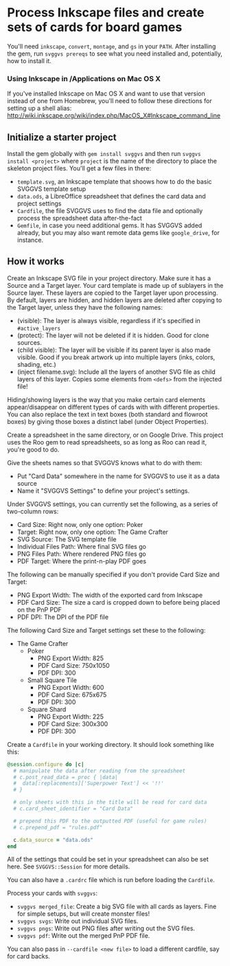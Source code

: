 # Process Inkscape files and create sets of cards for board games

You'll need `inkscape`, `convert`, `montage`, and `gs` in your `PATH`. After installing the
gem, run `svggvs prereqs` to see what you need installed and, potentially, how to install it.

### Using Inkscape in /Applications on Mac OS X

If you've installed Inkscape on Mac OS X and want to use that version instead of one from Homebrew,
you'll need to follow these directions for setting up a shell alias: http://wiki.inkscape.org/wiki/index.php/MacOS_X#Inkscape_command_line

## Initialize a starter project

Install the gem globally with `gem install svggvs` and then run `svggvs install <project>` where `project`
is the name of the directory to place the skeleton project files. You'll get a few files in there:

* `template.svg`, an Inkscape template that shoows how to do the basic SVGGVS template setup
* `data.ods`, a LibreOffice spreadsheet that defines the card data and project settings
* `Cardfile`, the file SVGGVS uses to find the data file and optionally process the spreadsheet data after-the-fact
* `Gemfile`, in case you need additional gems. It has SVGGVS added already, but you may also want remote
  data gems like `google_drive`, for instance.

## How it works

Create an Inkscape SVG file in your project directory. Make sure it has a Source and a Target layer.
Your card template is made up of sublayers in the Source layer. These layers are copied to the Target layer
upon processing.
By default, layers are hidden, and hidden layers are deleted after copying to the Target layer,
unless they have the following names:

* (visible): The layer is always visible, regardless if it's specified in `#active_layers`
* (protect): The layer will not be deleted if it is hidden. Good for clone sources.
* (child visible): The layer will be visible if its parent layer is also made visible. Good if you
                   break artwork up into multiple layers (inks, colors, shading, etc.)
* (inject filename.svg): Include all the layers of another SVG file as child layers of this layer.
                         Copies some elements from `<defs>` from the injected file!

Hiding/showing layers is the way that you make certain card elements appear/disappear on
different types of cards with with different properties. You can also replace the text in
text boxes (both standard and flowroot boxes) by giving those boxes a distinct label (under Object Properties).

Create a spreadsheet in the same directory, or on Google Drive. This project uses the Roo gem
to read spreadsheets, so as long as Roo can read it, you're good to do.

Give the sheets names so that SVGGVS knows what to do with them:

* Put "Card Data" somewhere in the name for SVGGVS to use it as a data source
* Name it "SVGGVS Settings" to define your project's settings.

Under SVGGVS settings, you can currently set the following, as a series of two-column rows:

* Card Size: Right now, only one option: Poker
* Target: Right now, only one option: The Game Crafter
* SVG Source: The SVG template file
* Individual Files Path: Where final SVG files go
* PNG Files Path: Where rendered PNG files go
* PDF Target: Where the print-n-play PDF goes

The following can be manually specified if you don't provide Card Size and Target:

* PNG Export Width: The width of the exported card from Inkscape
* PDF Card Size: The size a card is cropped down to before being placed on the PnP PDF
* PDF DPI: The DPI of the PDF file

The following Card Size and Target settings set these to the following:

* The Game Crafter
  * Poker
    * PNG Export Width: 825
    * PDF Card Size: 750x1050
    * PDF DPI: 300
  * Small Square Tile
    * PNG Export Width: 600
    * PDF Card Size: 675x675
    * PDF DPI: 300
  * Square Shard
    * PNG Export Width: 225
    * PDF Card Size: 300x300
    * PDF DPI: 300

Create a `Cardfile` in your working directory. It should look something like this:

``` ruby
@session.configure do |c|
  # manipulate the data after reading from the spreadsheet
  # c.post_read_data = proc { |data|
  #  data[:replacements]['Superpower Text'] << '!!'
  # }

  # only sheets with this in the title will be read for card data
  # c.card_sheet_identifier = "Card Data"

  # prepend this PDF to the outputted PDF (useful for game rules)
  # c.prepend_pdf = "rules.pdf"

  c.data_source = "data.ods"
end
```

All of the settings that could be set in your spreadsheet can also be set here. See
`SVGGVS::Session` for more details.

You can also have a `.cardrc` file which is run before loading the `Cardfile`.

Process your cards with `svggvs`:

* `svggvs merged_file`: Create a big SVG file with all cards as layers. Fine for simple setups, but will create monster files!
* `svggvs svgs`: Write out individual SVG files.
* `svggvs pngs`: Write out PNG files after writing out the SVG files.
* `svggvs pdf`: Write out the merged PnP PDF file.

You can also pass in `--cardfile <new file>` to load a different cardfile, say for
card backs.


